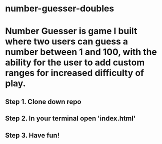 # number-guesser-doubles

# Number Guesser is game I built where two users can guess a number between 1 and 100, with the ability for the user to add custom ranges for increased difficulty of play.

## Step 1. Clone down repo
## Step 2. In your terminal open 'index.html'
## Step 3. Have fun!
